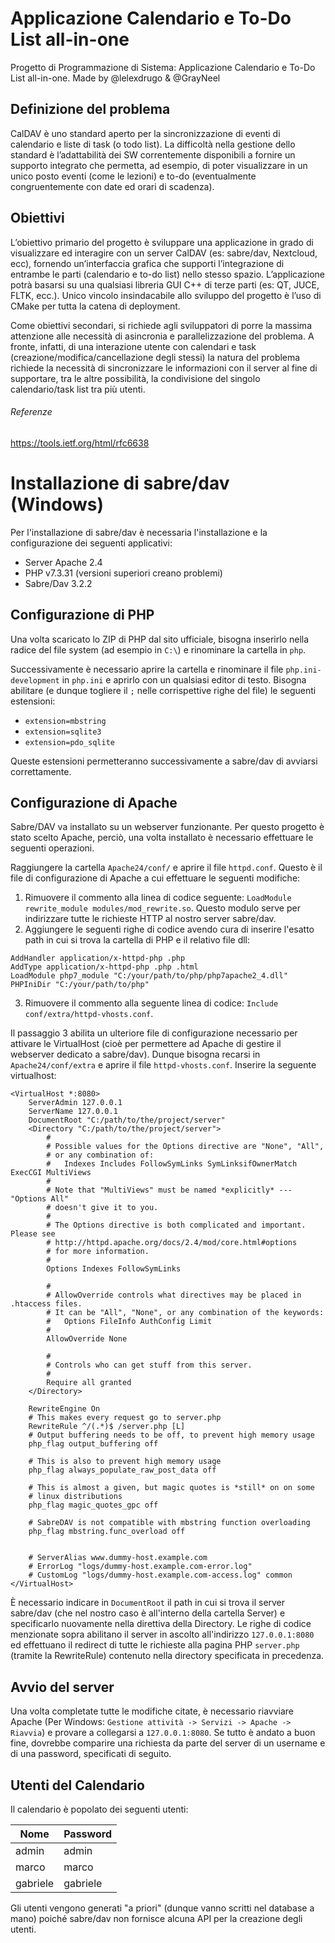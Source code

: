 # Applicazione Calendario e To-Do List all-in-one
Progetto di Programmazione di Sistema: Applicazione Calendario e To-Do List all-in-one. Made by @lelexdrugo &amp; @GrayNeel

## Definizione del problema
CalDAV è uno standard aperto per la sincronizzazione di eventi di calendario e liste di task (o todo
list). La difficoltà nella gestione dello standard è l’adattabilità dei SW correntemente disponibili
a fornire un supporto integrato che permetta, ad esempio, di poter visualizzare in un unico posto
eventi (come le lezioni) e to-do (eventualmente congruentemente con date ed orari di scadenza).

## Obiettivi
L’obiettivo primario del progetto è sviluppare una applicazione in grado di visualizzare ed interagire
con un server CalDAV (es: sabre/dav, Nextcloud, ecc), fornendo un’interfaccia grafica che
supporti l’integrazione di entrambe le parti (calendario e to-do list) nello stesso spazio. L’applicazione
potrà basarsi su una qualsiasi libreria GUI C++ di terze parti (es: QT, JUCE, FLTK, ecc.).
Unico vincolo insindacabile allo sviluppo del progetto è l’uso di CMake per tutta la catena di deployment.  

Come obiettivi secondari, si richiede agli sviluppatori di porre la massima attenzione alle necessità
di asincronia e parallelizzazione del problema. A fronte, infatti, di una interazione utente con calendari
e task (creazione/modifica/cancellazione degli stessi) la natura del problema richiede la
necessità di sincronizzare le informazioni con il server al fine di supportare, tra le altre possibilità,
la condivisione del singolo calendario/task list tra più utenti.

###### Referenze
https://tools.ietf.org/html/rfc6638

# Installazione di sabre/dav (Windows)

Per l'installazione di sabre/dav è necessaria l'installazione e la configurazione dei seguenti applicativi:

- Server Apache 2.4
- PHP v7.3.31 (versioni superiori creano problemi)
- Sabre/Dav 3.2.2

## Configurazione di PHP

Una volta scaricato lo ZIP di PHP dal sito ufficiale, bisogna inserirlo nella radice del file system (ad esempio in `C:\`) e rinominare la cartella in `php`.

Successivamente è necessario aprire la cartella e rinominare il file `php.ini-development` in `php.ini` e aprirlo con un qualsiasi editor di testo. Bisogna abilitare (e dunque togliere il `;` nelle corrispettive righe del file) le seguenti estensioni:

- `extension=mbstring`
- `extension=sqlite3`
- `extension=pdo_sqlite`

Queste estensioni permetteranno successivamente a sabre/dav di avviarsi correttamente.

## Configurazione di Apache

Sabre/DAV va installato su un webserver funzionante. Per questo progetto è stato scelto Apache, perciò, una volta installato è necessario effettuare le seguenti operazioni.

Raggiungere la cartella `Apache24/conf/` e aprire il file `httpd.conf`. Questo è il file di configurazione di Apache a cui effettuare le seguenti modifiche:

1. Rimuovere il commento alla linea di codice seguente: `LoadModule rewrite_module modules/mod_rewrite.so`. Questo modulo serve per indirizzare tutte le richieste HTTP al nostro server sabre/dav.
2. Aggiungere le seguenti righe di codice avendo cura di inserire l'esatto path in cui si trova la cartella di PHP e il relativo file dll: 
```
AddHandler application/x-httpd-php .php 
AddType application/x-httpd-php .php .html 
LoadModule php7_module "C:/your/path/to/php/php7apache2_4.dll"
PHPIniDir "C:/your/path/to/php"
``` 

3. Rimuovere il commento alla seguente linea di codice: `Include conf/extra/httpd-vhosts.conf`. 

Il passaggio 3 abilita un ulteriore file di configurazione necessario per attivare le VirtualHost (cioè per permettere ad Apache di gestire il webserver dedicato a sabre/dav). Dunque bisogna recarsi in `Apache24/conf/extra` e aprire il file `httpd-vhosts.conf`. Inserire la seguente virtualhost:
```
<VirtualHost *:8080>
    ServerAdmin 127.0.0.1
    ServerName 127.0.0.1
    DocumentRoot "C:/path/to/the/project/server"
    <Directory "C:/path/to/the/project/server">
        #
        # Possible values for the Options directive are "None", "All",
        # or any combination of:
        #   Indexes Includes FollowSymLinks SymLinksifOwnerMatch ExecCGI MultiViews
        #
        # Note that "MultiViews" must be named *explicitly* --- "Options All"
        # doesn't give it to you.
        #
        # The Options directive is both complicated and important.  Please see
        # http://httpd.apache.org/docs/2.4/mod/core.html#options
        # for more information.
        #
        Options Indexes FollowSymLinks

        #
        # AllowOverride controls what directives may be placed in .htaccess files.
        # It can be "All", "None", or any combination of the keywords:
        #   Options FileInfo AuthConfig Limit
        #
        AllowOverride None

        #
        # Controls who can get stuff from this server.
        #
        Require all granted
    </Directory>
    
    RewriteEngine On
    # This makes every request go to server.php
    RewriteRule ^/(.*)$ /server.php [L]
    # Output buffering needs to be off, to prevent high memory usage
    php_flag output_buffering off

    # This is also to prevent high memory usage
    php_flag always_populate_raw_post_data off

    # This is almost a given, but magic quotes is *still* on on some
    # linux distributions
    php_flag magic_quotes_gpc off

    # SabreDAV is not compatible with mbstring function overloading
    php_flag mbstring.func_overload off


    # ServerAlias www.dummy-host.example.com
    # ErrorLog "logs/dummy-host.example.com-error.log"
    # CustomLog "logs/dummy-host.example.com-access.log" common
</VirtualHost>
```

È necessario indicare in `DocumentRoot` il path in cui si trova il server sabre/dav (che nel nostro caso è all'interno della cartella Server) e specificarlo nuovamente nella direttiva della Directory.
Le righe di codice menzionate sopra abilitano il server in ascolto all'indirizzo `127.0.0.1:8080` ed effettuano il redirect di tutte le richieste alla pagina PHP `server.php` (tramite la RewriteRule) contenuto nella directory specificata in precedenza.

## Avvio del server

Una volta completate tutte le modifiche citate, è necessario riavviare Apache (Per Windows: `Gestione attività -> Servizi -> Apache -> Riavvia`) e provare a collegarsi a `127.0.0.1:8080`. Se tutto è andato a buon fine, dovrebbe comparire una richiesta da parte del server di un username e di una password, specificati di seguito.

## Utenti del Calendario

Il calendario è popolato dei seguenti utenti:

| Nome     | Password |
| -----    | -------- |
| admin    |  admin   |
| marco    |  marco   |
| gabriele | gabriele |

Gli utenti vengono generati "a priori" (dunque vanno scritti nel database a mano) poiché sabre/dav non fornisce alcuna API per la creazione degli utenti.